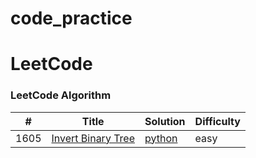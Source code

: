 # code_practice



LeetCode
========

### LeetCode Algorithm


| # | Title | Solution | Difficulty |
|---| ----- | -------- | ---------- |
|1605|[Invert Binary Tree](https://leetcode.com/problems/invert-binary-tree/) |[python](./algorithms/invert-binary-tree.py)|easy|
